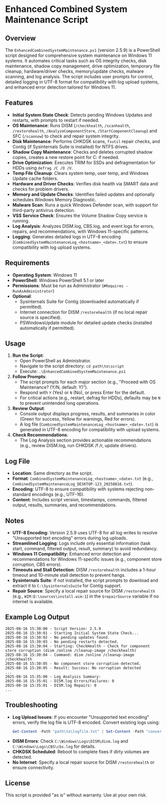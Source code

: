 # Enhanced Combined System Maintenance Script

## Overview
The `EnhancedCombinedSystemMaintenance.ps1` (version 2.5.9) is a PowerShell script designed for comprehensive system maintenance on Windows 11 systems. It automates critical tasks such as OS integrity checks, disk maintenance, shadow copy management, drive optimization, temporary file cleanup, hardware/driver checks, memory/update checks, malware scanning, and log analysis. The script includes user prompts for control, detailed logging in UTF-8 format for compatibility with log upload systems, and enhanced error detection tailored for Windows 11.

## Features
- **Initial System State Check**: Detects pending Windows Updates and restarts, with prompts to restart if needed.
- **OS Maintenance**: Runs DISM (`/checkhealth`, `/scanhealth`, `/restorehealth`, `/AnalyzeComponentStore`, `/StartComponentCleanup`) and SFC (`/scannow`) to check and repair system integrity.
- **Disk Maintenance**: Performs CHKDSK scans, `fsutil` repair checks, and Contig (if Sysinternals Suite is installed) for NTFS drives.
- **Shadow Copy Maintenance**: Checks and deletes corrupted shadow copies, creates a new restore point for C: if needed.
- **Drive Optimization**: Executes TRIM for SSDs and defragmentation for HDDs using `defrag /C /O /V`.
- **Temp File Cleanup**: Clears system temp, user temp, and Windows Update cache folders.
- **Hardware and Driver Checks**: Verifies disk health via SMART data and checks for problem drivers.
- **Memory and Update Checks**: Identifies failed updates and optionally schedules Windows Memory Diagnostic.
- **Malware Scan**: Runs a quick Windows Defender scan, with support for third-party antivirus detection.
- **VSS Service Check**: Ensures the Volume Shadow Copy service is running.
- **Log Analysis**: Analyzes DISM.log, CBS.log, and event logs for errors, repairs, and recommendations, with Windows 11-specific patterns.
- **Logging**: Generates detailed logs in UTF-8 encoding (`CombinedSystemMaintenanceLog_<hostname>_<date>.txt`) to ensure compatibility with log upload systems.

## Requirements
- **Operating System**: Windows 11
- **PowerShell**: Windows PowerShell 5.1 or later
- **Permissions**: Must be run as Administrator (`#Requires -RunAsAdministrator`)
- **Optional**:
  - Sysinternals Suite for Contig (downloaded automatically if permitted).
  - Internet connection for DISM `/restorehealth` (if no local repair source is specified).
  - PSWindowsUpdate module for detailed update checks (installed automatically if permitted).

## Usage
1. **Run the Script**:
   - Open PowerShell as Administrator.
   - Navigate to the script directory: `cd path\to\script`
   - Execute: `.\EnhancedCombinedSystemMaintenance.ps1`
2. **Follow Prompts**:
   - The script prompts for each major section (e.g., "Proceed with OS Maintenance? (Y/N, default: Y)").
   - Respond with `Y` (Yes) or `N` (No), or press Enter for the default.
   - For critical actions (e.g., restart, defrag for HDDs), defaults may be `N` to prevent unintended long operations.
3. **Review Output**:
   - Console output displays progress, results, and summaries in color (Green for success, Yellow for warnings, Red for errors).
   - A log file (`CombinedSystemMaintenanceLog_<hostname>_<date>.txt`) is generated in UTF-8 encoding for compatibility with upload systems.
4. **Check Recommendations**:
   - The Log Analysis section provides actionable recommendations (e.g., review DISM.log, run CHKDSK /f /r, update drivers).

## Log File
- **Location**: Same directory as the script.
- **Format**: `CombinedSystemMaintenanceLog_<hostname>_<date>.txt` (e.g., `CombinedSystemMaintenanceLog_DESKTOP-123_20250816.txt`).
- **Encoding**: UTF-8 to ensure compatibility with systems rejecting non-standard encodings (e.g., UTF-16).
- **Content**: Includes script version, timestamps, commands, filtered output, results, summaries, and recommendations.

## Notes
- **UTF-8 Encoding**: Version 2.5.9 uses UTF-8 for all log writes to resolve "Unsupported text encoding" errors during log uploads.
- **Streamlined Logging**: Logs include only essential information (task start, command, filtered output, result, summary) to avoid redundancy.
- **Windows 11 Compatibility**: Enhanced error detection and recommendations for Windows 11-specific issues (e.g., component store corruption, CBS errors).
- **Timeouts and Stall Detection**: DISM `/restorehealth` includes a 1-hour timeout and 10-minute stall detection to prevent hangs.
- **Sysinternals Suite**: If not installed, the script prompts to download and extract it to `C:\SysinternalsSuite` for Contig support.
- **Repair Source**: Specify a local repair source for DISM `/restorehealth` (e.g., `WIM:D:\sources\install.wim:1`) in the `$repairSource` variable if no internet is available.

## Example Log Output
```
2025-08-16 15:30:00 - Script Version: 2.5.9
2025-08-16 15:30:01 - Starting Initial System State Check...
2025-08-16 15:30:02 - No pending updates found.
2025-08-16 15:30:03 - No pending restarts detected.
2025-08-16 15:30:04 - Starting: CheckHealth - Check for component store corruption (dism /online /cleanup-image /checkhealth)
2025-08-16 15:30:04 - Command: dism /online /cleanup-image /checkhealth
2025-08-16 15:30:05 - No component store corruption detected.
2025-08-16 15:30:05 - Result: Success: No corruption detected
...
2025-08-16 15:35:00 - Log Analysis Summary:
2025-08-16 15:35:01 - DISM.log Errors/Failures: 0
2025-08-16 15:35:01 - DISM.log Repairs: 0
...
```

## Troubleshooting
- **Log Upload Issues**: If you encounter "Unsupported text encoding" errors, verify the log file is UTF-8 encoded. Convert existing logs using:
  ```powershell
  Get-Content -Path "path\to\logfile.txt" | Set-Content -Path "converted_logfile.txt" -Encoding UTF8
  ```
- **DISM Errors**: Check `C:\Windows\Logs\DISM\dism.log` and `C:\Windows\Logs\CBS\cbs.log` for details.
- **CHKDSK Scheduled**: Reboot to complete fixes if dirty volumes are detected.
- **No Internet**: Specify a local repair source for DISM `/restorehealth` or ensure connectivity.

## License
This script is provided "as is" without warranty. Use at your own risk.